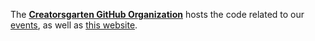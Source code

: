 The [**Creatorsgarten GitHub Organization**](https://github.com/creatorsgarten) hosts the code related to our [events](/), as well as [this website](https://github.com/creatorsgarten/creatorsgarten.org).
